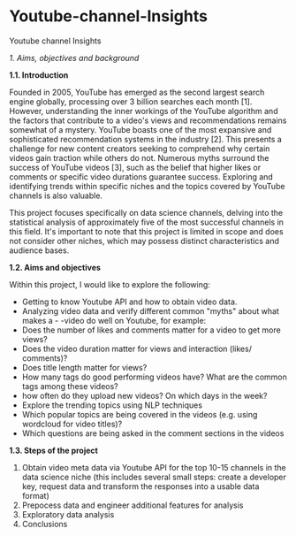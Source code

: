 # Youtube-channel-Insights
Youtube channel Insights

*1. Aims, objectives and background*
   
**1.1. Introduction**

Founded in 2005, YouTube has emerged as the second largest search engine globally, processing over 3 billion searches each month [1]. However, understanding the inner workings of the YouTube algorithm and the factors that contribute to a video's views and recommendations remains somewhat of a mystery. YouTube boasts one of the most expansive and sophisticated recommendation systems in the industry [2]. This presents a challenge for new content creators seeking to comprehend why certain videos gain traction while others do not. Numerous myths surround the success of YouTube videos [3], such as the belief that higher likes or comments or specific video durations guarantee success. Exploring and identifying trends within specific niches and the topics covered by YouTube channels is also valuable.

This project focuses specifically on data science channels, delving into the statistical analysis of approximately five of the most successful channels in this field. It's important to note that this project is limited in scope and does not consider other niches, which may possess distinct characteristics and audience bases.

**1.2. Aims and objectives**

Within this project, I would like to explore the following:

- Getting to know Youtube API and how to obtain video data.
- Analyzing video data and verify different common "myths" about what makes a - -video do well on Youtube, for example:
- Does the number of likes and comments matter for a video to get more views?
- Does the video duration matter for views and interaction (likes/ comments)?
- Does title length matter for views?
- How many tags do good performing videos have? What are the common tags among these videos?
- how often do they upload new videos? On which days in the week?
- Explore the trending topics using NLP techniques
- Which popular topics are being covered in the videos (e.g. using wordcloud for video titles)?
- Which questions are being asked in the comment sections in the videos

**1.3. Steps of the project**

1. Obtain video meta data via Youtube API for the top 10-15 channels in the data science niche (this includes several small steps: create a developer key, request data and transform the responses into a usable data format)
2. Prepocess data and engineer additional features for analysis
3. Exploratory data analysis
4. Conclusions
